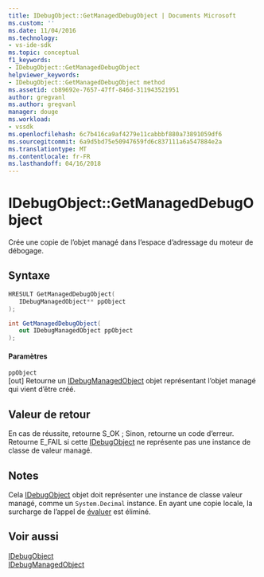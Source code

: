 ```yaml
---
title: IDebugObject::GetManagedDebugObject | Documents Microsoft
ms.custom: ''
ms.date: 11/04/2016
ms.technology:
- vs-ide-sdk
ms.topic: conceptual
f1_keywords:
- IDebugObject::GetManagedDebugObject
helpviewer_keywords:
- IDebugObject::GetManagedDebugObject method
ms.assetid: cb89692e-7657-47ff-846d-311943521951
author: gregvanl
ms.author: gregvanl
manager: douge
ms.workload:
- vssdk
ms.openlocfilehash: 6c7b416ca9af4279e11cabbbf880a73891059df6
ms.sourcegitcommit: 6a9d5bd75e50947659fd6c837111a6a547884e2a
ms.translationtype: MT
ms.contentlocale: fr-FR
ms.lasthandoff: 04/16/2018
---
```

# <a name="idebugobjectgetmanageddebugobject"></a>IDebugObject::GetManagedDebugObject
Crée une copie de l’objet managé dans l’espace d’adressage du moteur de débogage.  
  
## <a name="syntax"></a>Syntaxe  
  
```cpp  
HRESULT GetManagedDebugObject(   
   IDebugManagedObject** ppObject  
);  
```  
  
```csharp  
int GetManagedDebugObject(  
   out IDebugManagedObject ppObject  
);  
```  
  
#### <a name="parameters"></a>Paramètres  
 `ppObject`  
 [out] Retourne un [IDebugManagedObject](../../../extensibility/debugger/reference/idebugmanagedobject.md) objet représentant l’objet managé qui vient d’être créé.  
  
## <a name="return-value"></a>Valeur de retour  
 En cas de réussite, retourne S_OK ; Sinon, retourne un code d’erreur. Retourne E_FAIL si cette [IDebugObject](../../../extensibility/debugger/reference/idebugobject.md) ne représente pas une instance de classe de valeur managé.  
  
## <a name="remarks"></a>Notes  
 Cela [IDebugObject](../../../extensibility/debugger/reference/idebugobject.md) objet doit représenter une instance de classe valeur managé, comme un `System.Decimal` instance. En ayant une copie locale, la surcharge de l’appel de [évaluer](../../../extensibility/debugger/reference/idebugfunctionobject-evaluate.md) est éliminé.  
  
## <a name="see-also"></a>Voir aussi  
 [IDebugObject](../../../extensibility/debugger/reference/idebugobject.md)   
 [IDebugManagedObject](../../../extensibility/debugger/reference/idebugmanagedobject.md)